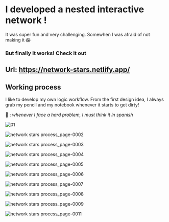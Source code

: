 # I developed a nested interactive network !

It was super fun and very challenging. Somewhen I was afraid of not making it 😱 

### But finally It works! Check it out

## Url:  https://network-stars.netlify.app/

## Working process 

I like to develop my own logic workflow. From the first design idea, I always grab my pencil and my notebook whenever it starts to get dirty!

🚨 : *whenever I face a hard problem, I must think it in spanish* 

![01](https://user-images.githubusercontent.com/58486801/109954527-333af900-7cc0-11eb-8da8-3cb2c92b467b.jpg)

![network stars process_page-0002](https://user-images.githubusercontent.com/58486801/109955109-e0157600-7cc0-11eb-91c6-793021116eb2.jpg)

![network stars process_page-0003](https://user-images.githubusercontent.com/58486801/109955130-e86db100-7cc0-11eb-8d48-31ec94a4e4f4.jpg)

![network stars process_page-0004](https://user-images.githubusercontent.com/58486801/109955144-edcafb80-7cc0-11eb-8a6f-915ceaf1a7b7.jpg)

![network stars process_page-0005](https://user-images.githubusercontent.com/58486801/109955166-f3c0dc80-7cc0-11eb-8aad-48d99c2c9362.jpg)

![network stars process_page-0006](https://user-images.githubusercontent.com/58486801/109955178-f6bbcd00-7cc0-11eb-9466-309c96cafebf.jpg)

![network stars process_page-0007](https://user-images.githubusercontent.com/58486801/109955197-fc191780-7cc0-11eb-9f4d-b37a23d67666.jpg)

![network stars process_page-0008](https://user-images.githubusercontent.com/58486801/109955205-ffac9e80-7cc0-11eb-82af-0d6b26cc89d7.jpg)

![network stars process_page-0009](https://user-images.githubusercontent.com/58486801/109955229-076c4300-7cc1-11eb-95f4-68739b99f2fa.jpg)

![network stars process_page-0011](https://user-images.githubusercontent.com/58486801/109955251-0affca00-7cc1-11eb-91fc-097b91d35679.jpg)


